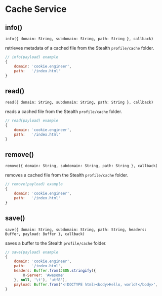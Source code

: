 
# Cache Service

## info()

`info({ domain: String, subdomain: String, path: String }, callback)`

retrieves metadata of a cached file from the Stealth `profile/cache` folder.

```javascript
// info(payload) example
{
	domain: 'cookie.engineer',
	path:   '/index.html'
}
```

## read()

`read({ domain: String, subdomain: String, path: String }, callback)`

reads a cached file from the Stealth `profile/cache` folder.

```javascript
// read(payload) example
{
	domain: 'cookie.engineer',
	path:   '/index.html'
}
```

## remove()

`remove({ domain: String, subdomain: String, path: String }, callback)`

removes a cached file from the Stealth `profile/cache` folder.

```javascript
// remove(payload) example
{
	domain: 'cookie.engineer',
	path:   '/index.html'
}
```

## save()

`save({ domain: String, subdomain: String, path: String, headers: Buffer, payload: Buffer }, callback)`

saves a buffer to the Stealth `profile/cache` folder.

```javascript
// save(payload) example
{
	domain: 'cookie.engineer',
	path:   '/index.html',
	headers: Buffer.from(JSON.stringify({
		X-Server: 'Awesome'
	}, null, '\t'), 'utf8'),
	payload: Buffer.from('<!DOCTYPE html><body>Hello, world!</body>', 'utf8')
}
```

